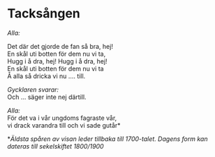 # Tacksången

_Alla:_

Det där det gjorde de fan så bra, hej!  
En skål uti botten för dem nu vi ta,  
Hugg i å dra, hej! Hugg i å dra, hej!  
En skål uti botten för dem nu vi ta  
Å alla så dricka vi nu .... till.

_Gycklaren svarar:_  
Och ... säger inte nej därtill.

_Alla:_  
För det va i vår ungdoms fagraste vår,  
vi drack varandra till och vi sade gutår\*

\*_Äldsta spåren av visan leder tillbaka till 1700-talet. Dagens form kan dateras till sekelskiftet 1800/1900_
